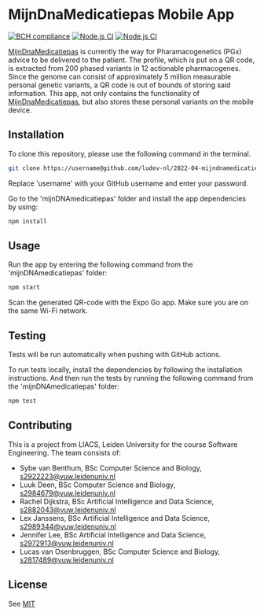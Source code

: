 # MijnDnaMedicatiepas Mobile App
[![BCH compliance](https://bettercodehub.com/edge/badge/ludev-nl/2022-04-mijndnamedicatiepas-app?branch=main&token=bddc5f99e9d3b4ebcc10befb0482e6d5d69df3af)](https://bettercodehub.com/)
[![Node.js CI](https://github.com/ludev-nl/2022-04-mijndnamedicatiepas-app/actions/workflows/node.js.yml/badge.svg)](https://github.com/ludev-nl/2022-04-mijndnamedicatiepas-app/actions/workflows/node.js.yml)
[![Node.js CI](https://github.com/ludev-nl/2022-04-mijndnamedicatiepas-app/actions/workflows/lint.yml/badge.svg)](https://github.com/ludev-nl/2022-04-mijndnamedicatiepas-app/actions/workflows/lint.yml)

[MijnDnaMedicatiepas](https://mijndnamedicatiepas.nl) is currently the way for Pharamacogenetics (PGx) advice to be delivered to the patient. The profile, which is put on a QR code, is extracted from 200 phased variants in 12 actionable pharmacogenes.
Since the genome can consist of approximately 5 million measurable personal genetic variants, a QR code is out of bounds of storing said information.
This app, not only contains the functionality of [MijnDnaMedicatiepas](https://mijndnamedicatiepas.nl), but also stores these personal variants on the mobile device.

## Installation
To clone this repository, please use the following command in the terminal.
```bash
git clone https://username@github.com/ludev-nl/2022-04-mijndnamedicatiepas-app.git
```
Replace 'username' with your GitHub username and enter your password.

Go to the 'mijnDNAmedicatiepas' folder and install the app dependencies by using:

```bash
npm install
```

## Usage
Run the app by entering the following command from the 'mijnDNAmedicatiepas' folder:

```bash
npm start
```

Scan the generated QR-code with the Expo Go app.
Make sure you are on the same Wi-Fi network.

## Testing
Tests will be run automatically when pushing with GitHub actions.

To run tests locally, install the dependencies by following the installation instructions.
And then run the tests by running the following command from the 'mijnDNAmedicatiepas' folder:

```bash
npm test
```

## Contributing
This is a project from LIACS, Leiden University for the course Software Engineering. The team consists of:
- Sybe van Benthum, BSc Computer Science and Biology, s2922223@vuw.leidenuniv.nl
- Luuk Deen, BSc Computer Science and Biology, s2984679@vuw.leidenuniv.nl
- Rachel Dijkstra, BSc Artificial Intelligence and Data Science, s2882043@vuw.leidenuniv.nl
- Lex Janssens, BSc Artificial Intelligence and Data Science, s2989344@vuw.leidenuniv.nl
- Jennifer Lee, BSc Artificial Intelligence and Data Science, s2972913@vuw.leidenuniv.nl
- Lucas van Osenbruggen, BSc Computer Science and Biology, s2817489@vuw.leidenuniv.nl

## License
See [MIT](https://github.com/ludev-nl/2022-04-mijndnamedicatiepas-app/blob/main/LICENSE.md)